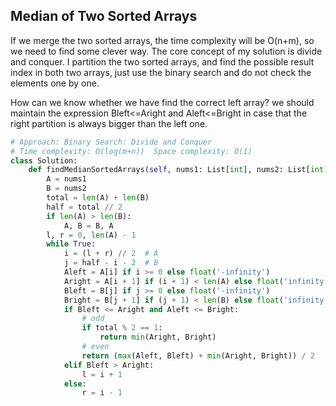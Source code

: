 ## Median of Two Sorted Arrays

If we merge the two sorted arrays, the time complexity will be O(n+m), so we need to find some clever way. The core concept of my solution is divide and conquer. I partition the two sorted arrays, and find the possible result index in both two arrays, just use the binary search and do not check the elements one by one.

How can we know whether we have find the correct left array? we should maintain the expression Bleft<=Aright and Aleft<=Bright in case that the right partition is always bigger than the left one.

```python
# Approach: Binary Search: Divide and Conquer
# Time complexity: O(log(m+n))  Space complexity: O(1)
class Solution:
    def findMedianSortedArrays(self, nums1: List[int], nums2: List[int]) -> float:
        A = nums1
        B = nums2
        total = len(A) + len(B)
        half = total // 2
        if len(A) > len(B):
            A, B = B, A
        l, r = 0, len(A) - 1
        while True:
            i = (l + r) // 2  # A
            j = half - i - 2  # B
            Aleft = A[i] if i >= 0 else float('-infinity')
            Aright = A[i + 1] if (i + 1) < len(A) else float('infinity')
            Bleft = B[j] if j >= 0 else float('-infinity')
            Bright = B[j + 1] if (j + 1) < len(B) else float('infinity')
            if Bleft <= Aright and Aleft <= Bright:
                # odd
                if total % 2 == 1:
                    return min(Aright, Bright)
                # even
                return (max(Aleft, Bleft) + min(Aright, Bright)) / 2
            elif Bleft > Aright:
                l = i + 1
            else:
                r = i - 1
```